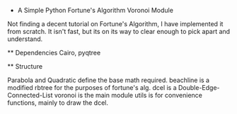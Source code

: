 * A Simple Python Fortune's Algorithm Voronoi Module

Not finding a decent tutorial on Fortune's Algorithm, 
I have implemented it from scratch. It isn't fast, but its on its 
way to clear enough to pick apart and understand. 

** Dependencies
Cairo, pyqtree

** Structure

Parabola and Quadratic define the base math required.
beachline is a modified rbtree for the purposes of fortune's alg.
dcel is a Double-Edge-Connected-List
voronoi is the main module
utils is for convenience functions, mainly to draw the dcel.
